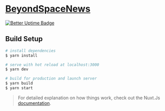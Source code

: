 # [BeyondSpaceNews](https://beyondspacenews.com)

[![Better Uptime Badge](https://betteruptime.com/status-badges/v1/monitor/avdc.svg)](https://betteruptime.com/?utm_source=status_badge)



## Build Setup
```bash
# install dependencies
$ yarn install

# serve with hot reload at localhost:3000
$ yarn dev

# build for production and launch server
$ yarn build
$ yarn start
```

>For detailed explanation on how things work, check out the Nuxt.Js [documentation](https://nuxtjs.org).
